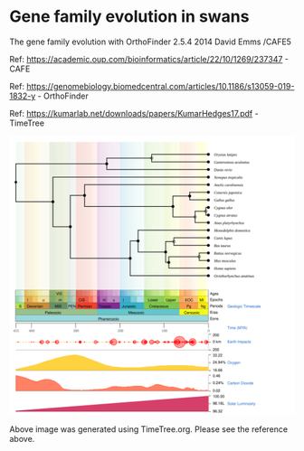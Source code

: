 # Gene family evolution in swans
The gene family evolution with OrthoFinder 2.5.4 2014 David Emms /CAFE5

Ref: https://academic.oup.com/bioinformatics/article/22/10/1269/237347 - CAFE

Ref: https://genomebiology.biomedcentral.com/articles/10.1186/s13059-019-1832-y - OrthoFinder

Ref: https://kumarlab.net/downloads/papers/KumarHedges17.pdf - TimeTree

![alt text](https://github.com/akaraw/Gene_family_evolution_in_swans/blob/main/CAFE/list_of_species.txt_species.svg)

Above image was generated using TimeTree.org. Please see the reference above.
